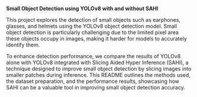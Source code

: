 **Small Object Detection using YOLOv8 with and without SAHI**


This project explores the detection of small objects such as earphones, glasses, and helmets using the YOLOv8 object detection model. Small object detection is particularly challenging due to the limited pixel area these objects occupy in images, making it harder for models to accurately identify them.

To enhance detection performance, we compare the results of YOLOv8 alone with YOLOv8 integrated with Slicing Aided Hyper Inference (SAHI), a technique designed to improve small object detection by slicing images into smaller patches during inference. This README outlines the methods used, the dataset preparation, and the performance results, showcasing how SAHI can be a valuable tool in improving small object detection accuracy.

